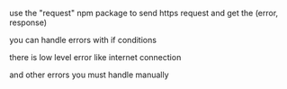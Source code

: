 
use the "request" npm package to send https request and get the (error, response)

you can handle errors with if conditions 

there is low level error like internet connection

and other errors you must handle manually